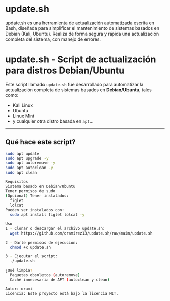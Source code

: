 # update.sh
update.sh es una herramienta de actualización automatizada escrita en Bash, diseñada para simplificar el mantenimiento de sistemas basados en Debian (Kali, Ubuntu). Realiza de forma segura y rápida una actualización completa del sistema, con manejo de errores.

# update.sh - Script de actualización para distros Debian/Ubuntu

Este script llamado `update.sh` fue desarrollado para automatizar la actualización completa de sistemas basados en **Debian/Ubuntu**, tales como:

-  Kali Linux  
-  Ubuntu  
-  Linux Mint    
- y cualquier otra distro basada en `apt`...

---

##  Qué hace este script?

```bash
sudo apt update
sudo apt upgrade -y
sudo apt autoremove -y
sudo apt autoclean -y
sudo apt clean

Requisitos
Sistema basado en Debian/Ubuntu
Tener permisos de sudo
(Opcional) Tener instalados:
  figlet
  lolcat
Pueden ser instalados con:
  sudo apt install figlet lolcat -y

Uso
1 - Clonar o descargar el archivo update.sh:
  wget https://github.com/oramirez13/update.sh/raw/main/update.sh

2 - Darle permisos de ejecución:
  chmod +x update.sh

3 - Ejecutar el script:
  ./update.sh

¿Qué limpia?
  Paquetes obsoletos (autoremove)
  Caché innecesaria de APT (autoclean y clean)

Autor: orami
Licencia: Este proyecto está bajo la licencia MIT.
